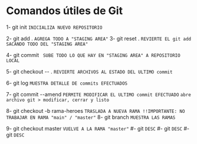 # Comandos útiles de Git

1- git init                     ` INICIALIZA NUEVO REPOSITORIO `

2- git add .                    ` AGREGA TODO A "STAGING AREA" `
3- git reset .                  ` REVIERTE EL git add SACANDO TODO DEL "STAGING AREA" `

4- git commit                   ` SUBE TODO LO QUE HAY EN "STAGING AREA" A REPOSITORIO LOCAL`

5- git checkout -- .            ` REVIERTE ARCHIVOS AL ESTADO DEL ULTIMO commit `

6- git log                      ` MUESTRA DETALLE DE commits EFECTUADOS `

7- git commit --amend           ` PERMITE MODIFICAR EL ULTIMO commit EFECTUADO ` 
                                ` abre archivo git > modificar, cerrar y listo `

8- git checkout -b rama-heroes  ` TRASLADA A NUEVA RAMA !!IMPORTANTE: NO TRABAJAR EN RAMA "main" / "master" `
8- git branch                   ` MUESTRA LAS RAMAS `

9- git checkout master          ` VUELVE A LA RAMA "master" `
#- git                          ` DESC `
#- git                          ` DESC `
#- git                          ` DESC `


